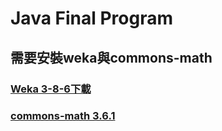 # Java Final Program

## 需要安裝weka與commons-math

### [Weka 3-8-6下載](https://prdownloads.sourceforge.net/weka/weka-3-8-6.zip)

### [commons-math 3.6.1](https://prdownloads.sourceforge.net/weka/weka-3-8-6.zip)
